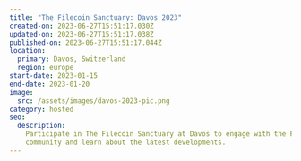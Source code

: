 ```yaml
---
title: "The Filecoin Sanctuary: Davos 2023"
created-on: 2023-06-27T15:51:17.030Z
updated-on: 2023-06-27T15:51:17.038Z
published-on: 2023-06-27T15:51:17.044Z
location:
  primary: Davos, Switzerland
  region: europe
start-date: 2023-01-15
end-date: 2023-01-20
image:
  src: /assets/images/davos-2023-pic.png
category: hosted
seo:
  description:
    Participate in The Filecoin Sanctuary at Davos to engage with the Filecoin
    community and learn about the latest developments.
---
```

